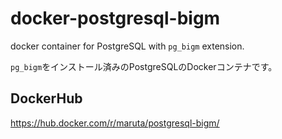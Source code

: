 # docker-postgresql-bigm

docker container for PostgreSQL with `pg_bigm` extension.

`pg_bigm`をインストール済みのPostgreSQLのDockerコンテナです。

## DockerHub
https://hub.docker.com/r/maruta/postgresql-bigm/
